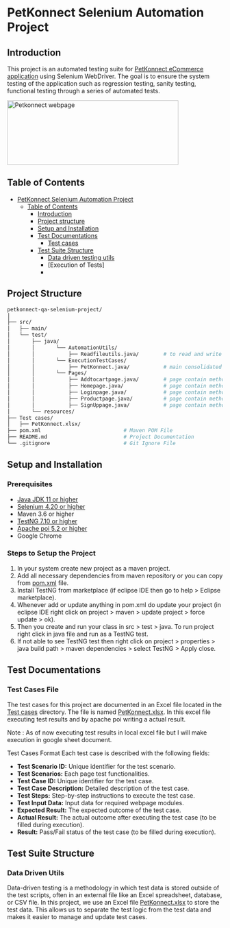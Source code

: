 # PetKonnect Selenium Automation Project
## Introduction
This project is an automated testing suite for [PetKonnect eCommerce application](https://www.petkonnect.in/) using Selenium WebDriver. The goal is to ensure the system testing of the application such as regression testing, sanity testing, functional testing through a series of automated tests. 

<img src="https://mma.prnewswire.com/media/1842248/PetKonnect_Logo.jpg?p=twitter" height="150" width="400" title="Petkonnect webpage">

## Table of Contents
- [PetKonnect Selenium Automation Project](#petkonnect-selenium-automation-project)
    - [Table of Contents](#table-of-contents)
        - [Introduction](#introduction)
        - [Project structure](#project-structure)
        - [Setup and Installation](#setup-and-installation)
        - [Test Documentations](#test-documentations)
            - [Test cases](#test-cases-file)
        - [Test Suite Structure](#test-suite-structure)
            - [Data driven testing utils](#data-driven-utils)
            - [Execution of Tests]
            - 


## Project Structure
```bash
petkonnect-qa-selenium-project/
│
├── src/
│   ├── main/
│   └── test/
│       ├── java/
│       │       └── AutomationUtils/
│       │           ├── Readfileutils.java/        # to read and write data from excel file
│       │       └── ExecutionTestCases/
│       │           ├── PetKonnect.java/           # main consolidated java to run all test cases
│       │       └── Pages/
│       │           ├── Addtocartpage.java/        # page contain methods to test add to cart
│       │           ├── Homepage.java/             # page contain methods to test homepage
│       │           ├── Loginpage.java/            # page contain methods to test login
│       │           ├── Productpage.java/          # page contain methods to test product
│       │           ├── SignUppage.java/           # page contain methods to test sign up
│       └── resources/
├── Test cases/
│   ├── PetKonnect.xlsx/
├── pom.xml                           # Maven POM File
├── README.md                         # Project Documentation
└── .gitignore                        # Git Ignore File

```

## Setup and Installation
### Prerequisites
- [Java JDK 11 or higher](https://www.oracle.com/in/java/technologies/javase/jdk11-archive-downloads.html)
- [Selenium 4.20 or higher](https://mvnrepository.com/artifact/org.seleniumhq.selenium/selenium-java)
- Maven 3.6 or higher
- [TestNG 7.10 or higher](https://mvnrepository.com/artifact/org.testng/testng)
- [Apache poi 5.2 or higher](https://mvnrepository.com/artifact/org.apache.poi/poi)
- Google Chrome

### Steps to Setup the Project
1. In your system create new project as a maven project.
2. Add all necessary dependencies from maven repository or you can copy from [pom.xml](./pom.xml) file.
3. Install TestNG from marketplace (if eclipse IDE then go to help > Eclipse marketplace).
4. Whenever add or update anything in pom.xml do update your project (in eclipse IDE right click on project > maven > update project > force update > ok).
5. Then you create and run your class in src > test > java. To run project right click in java file and run as a TestNG test.
6. If not able to see TestNG test then right click on project > properties > java build path > maven dependencies > select TestNG > Apply close.

## Test Documentations
### Test Cases File
The test cases for this project are documented in an Excel file located in the [Test cases](./Test%20cases/) directory. The file is named [PetKonnect.xlsx](https://docs.google.com/spreadsheets/d/1wReWlif0YtDsXZrp8YtyjB5bcknm1MUj0-0p_vtL2BY/edit?gid=1113167546#gid=1113167546). In this excel file executing test results and by apache poi writing a actual result.

Note : As of now executing test results in local excel file but I will make execution in google sheet document.

Test Cases Format
Each test case is described with the following fields:

- **Test Scenario ID:** Unique identifier for the test scenario.
- **Test Scenarios:** Each page test functionalities.
- **Test Case ID:** Unique identifier for the test case.
- **Test Case Description:** Detailed description of the test case.
- **Test Steps:** Step-by-step instructions to execute the test case.
- **Test Input Data:** Input data for required webpage modules.
- **Expected Result:** The expected outcome of the test case.
- **Actual Result:** The actual outcome after executing the test case (to be filled during execution).
- **Result:** Pass/Fail status of the test case (to be filled during execution).

## Test Suite Structure
### Data Driven Utils
Data-driven testing is a methodology in which test data is stored outside of the test scripts, often in an external file like an Excel spreadsheet, database, or CSV file. In this project, we use an Excel file [PetKonnect.xlsx](./Test%20cases) to store the test data. This allows us to separate the test logic from the test data and makes it easier to manage and update test cases.
